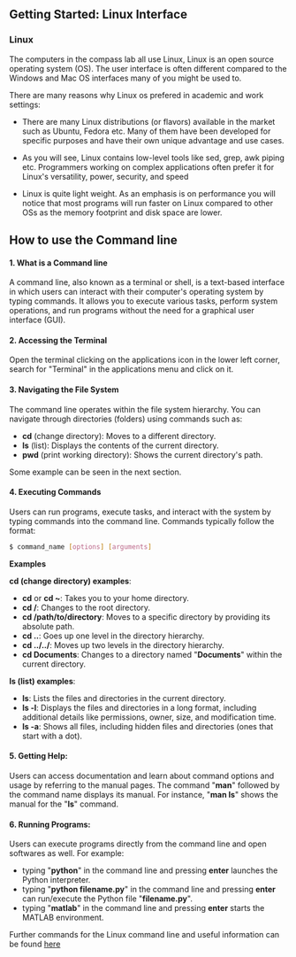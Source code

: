 ## Getting Started: Linux Interface
### Linux

The computers in the compass lab all use Linux, Linux is an open source operating system (OS). The user interface is often different compared to the Windows and Mac OS interfaces many of you might be used to. 

There are many reasons why Linux os prefered in academic and work settings:

* There are many Linux distributions (or flavors)  available in the market such as Ubuntu, Fedora etc. Many of them have been developed for specific purposes and have their own unique advantage and use cases.

* As you will see, Linux contains low-level tools like sed, grep, awk piping etc. Programmers working on complex applications often prefer it for Linux's versatility, power, security, and speed

* Linux is quite light weight. As an emphasis is on performance you will notice that most programs will run faster on Linux compared to other OSs as the memory footprint and disk space are lower.

## How to use the Command line

#### 1. What is a Command line

A command line, also known as a terminal or shell, is a text-based interface in which users can interact with their computer's operating system by typing commands. It allows you to execute various tasks, perform system operations, and run programs without the need for a graphical user interface (GUI).


#### 2. Accessing the Terminal

Open the terminal clicking on the applications icon in the lower left corner, search for "Terminal" in the applications menu and click on it.

#### 3. Navigating the File System
The command line operates within the file system hierarchy. You can navigate through directories (folders) using commands such as:
* **cd** (change directory): Moves to a different directory.
* **ls** (list): Displays the contents of the current directory.
* **pwd** (print working directory): Shows the current directory's path.
 
Some example can be seen in the next section.

#### 4. Executing Commands
Users can run programs, execute tasks, and interact with the system by typing commands into the command line. Commands typically follow the format:

```bash
$ command_name [options] [arguments]

```
**Examples**

**cd (change directory) examples**:

* **cd** or **cd ~**: Takes you to your home directory.
* **cd /**: Changes to the root directory.
* **cd /path/to/directory**: Moves to a specific directory by providing its absolute path.
* **cd ..**: Goes up one level in the directory hierarchy.
* **cd ../../**: Moves up two levels in the directory hierarchy.
* **cd Documents**: Changes to a directory named "**Documents**" within the current directory.

**ls (list) examples**:

* **ls**: Lists the files and directories in the current directory.
* **ls -l**: Displays the files and directories in a long format, including additional details like permissions, owner, size, and modification time.
* **ls -a**: Shows all files, including hidden files and directories (ones that start with a dot).

#### 5. Getting Help: 

Users can access documentation and learn about command options and usage by referring to the manual pages. The command "**man**" followed by the command name displays its manual. For instance, "**man ls**" shows the manual for the "**ls**" command.


#### 6. Running Programs: 
Users can execute programs directly from the command line and open softwares as well. For example:

* typing "**python**" in the command line and pressing **enter** launches the Python interpreter.
* typing "**python filename.py**" in the command line and pressing **enter** can run/execute the Python file "**filename.py**".
* typing "**matlab**" in the command line and pressing **enter** starts the MATLAB environment.



Further commands for the Linux command line and useful information can be found [here](https://ubuntu.com/tutorials/command-line-for-beginners#1-overview)






